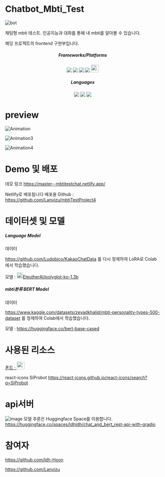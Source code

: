 # Chatbot_Mbti_Test
![bot](https://github.com/ldh-Hoon/Chatbot_Mbti_Test2/assets/139981434/fbc96ead-3194-4745-be55-6b6d55524b51)

채팅형 mbti 테스트. 인공지능과 대화를 통해 내 mbti를 알아볼 수 있습니다.

해당 프로젝트의 frontend 구현부입니다.

<div align="center">
  <h5>Frameworks/Platforms</h5>
  <img src="https://img.shields.io/badge/Next.js-000000?style=flat&logo=Next.js&logoColor=white" />
  <img src="https://img.shields.io/badge/React-61DAFB?style=flat&logo=React&logoColor=white" />
  <img src="https://img.shields.io/badge/Netlify-00C7B7?style=flat&logo=Netlify&logoColor=white" />
  <img src="https://img.shields.io/badge/Google Colab-F9AB00?style=flat&logo=Google Colab&logoColor=white" />
  <a href = "https://huggingface.co/"><img src="https://huggingface.co/datasets/huggingface/brand-assets/resolve/main/hf-logo-with-title.svg" height="25"/></a>
</div>

<div align="center">
  <h5>Languages</h5>
  <img src="https://img.shields.io/badge/Javascript-F7DF1E?style=flat&logo=Javascript&logoColor=white" />
  <img src="https://img.shields.io/badge/CSS-1572B6?style=flat&logo=CSS3&logoColor=white" />
  <img src="https://img.shields.io/badge/Python-3776AB?style=flat&logo=Python&logoColor=white" />
</div>

# preview
![Animation](https://github.com/ldh-Hoon/Chatbot_Mbti_Test2/assets/139981434/64159a73-28d6-48ba-a146-2d8a87ba695f)


![Animation3](https://github.com/ldh-Hoon/Chatbot_Mbti_Test2/assets/139981434/89fc8593-cdf4-49fa-b4fa-7c419228b0ca)

![Animation4](https://github.com/ldh-Hoon/Chatbot_Mbti_Test2/assets/139981434/f8c50b79-01ce-482a-8dc1-c92963d51897)

# Demo 및 배포
데모 링크 https://master--mbtitestchat.netlify.app/

Netlify로 배포됩니다
배포용 Github : https://github.com/Lanvizu/mbtiTestProject4

# 데이터셋 및 모델 
<h5>Language Model</h5>
데이터

https://github.com/Ludobico/KakaoChatData 를 다시 정제하여 LoRA로 Colab에서 학습했습니다.

모델 : <a href="https://huggingface.co/EleutherAI/polyglot-ko-1.3b"><img src="https://aeiljuispo.cloudimg.io/v7/https://cdn-uploads.huggingface.co/production/uploads/1614054059123-603481bb60e3dd96631c9095.png?w=200&h=200&f=face" height="20" />EleutherAI/polyglot-ko-1.3b</a>

<h5>mbti분류 BERT Model</h5>
데이터

https://www.kaggle.com/datasets/zeyadkhalid/mbti-personality-types-500-dataset 를 정제하여 Colab에서 학습했습니다.

모델 : https://huggingface.co/bert-base-cased


# 사용된 리소스
<a href="https://noonnu.cc/font_page/1136">폰트 : <img src="https://noonnucc-production.sfo2.cdn.digitaloceanspaces.com/202304/1680424033641026.png" height="25"/></a> 

react-icons SiProbot https://react-icons.github.io/react-icons/search?q=SiProbot
# api서버
![image](https://github.com/ldh-Hoon/Chatbot_Mbti_Test2/assets/139981434/90aab449-2e92-4854-8a6a-b6d21bb09f91)
모델 추론은 Huggingface Space를 이용합니다. https://huggingface.co/spaces/ldhldh/chat_and_bert_rest-api-with-gradio 


# 참여자
https://github.com/ldh-Hoon

https://github.com/Lanvizu





